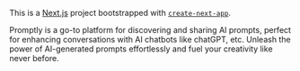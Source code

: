 This is a [Next.js](https://nextjs.org/) project bootstrapped with [`create-next-app`](https://github.com/vercel/next.js/tree/canary/packages/create-next-app).

Promptly is a go-to platform for discovering and sharing AI prompts, perfect for enhancing conversations with AI chatbots like chatGPT, etc.
Unleash the power of AI-generated prompts effortlessly and fuel your creativity like never before.

